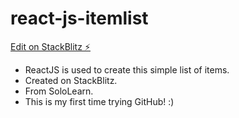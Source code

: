 # react-js-itemlist

[Edit on StackBlitz ⚡️](https://stackblitz.com/edit/react-cvftdj)

- ReactJS is used to create this simple list of items.
- Created on StackBlitz.
- From SoloLearn.
- This is my first time trying GitHub! :)
